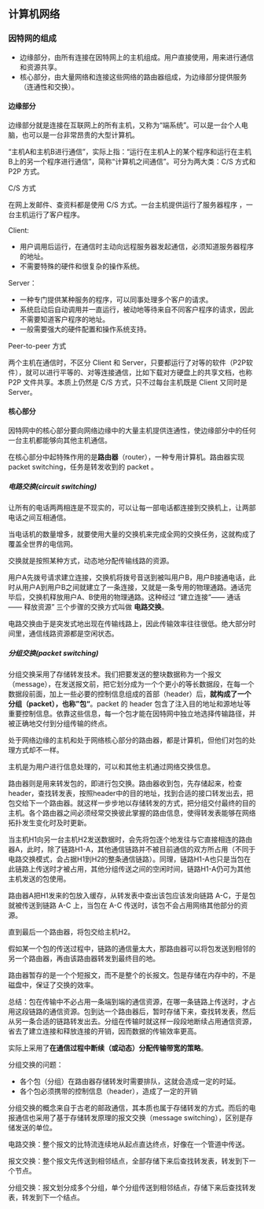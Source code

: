 ## **计算机网络**

### 因特网的组成

- 边缘部分，由所有连接在因特网上的主机组成。用户直接使用，用来进行通信和资源共享。
- 核心部分，由大量网络和连接这些网络的路由器组成，为边缘部分提供服务（连通性和交换）。

#### **边缘部分**

边缘部分就是连接在互联网上的所有主机，又称为“端系统”。可以是一台个人电脑，也可以是一台非常昂贵的大型计算机。

“主机A和主机B进行通信”，实际上指：“运行在主机A上的某个程序和运行在主机B上的另一个程序进行通信”，简称“计算机之间通信”。可分为两大类：C/S 方式和 P2P 方式。

C/S 方式

在网上发邮件、查资料都是使用 C/S 方式。一台主机提供运行了服务器程序 ，一台主机运行了客户程序。

Client:

- 用户调用后运行，在通信时主动向远程服务器发起通信，必须知道服务器程序的地址。
- 不需要特殊的硬件和很复杂的操作系统。

Server：

- 一种专门提供某种服务的程序，可以同事处理多个客户的请求。
- 系统启动后自动调用并一直运行，被动地等待来自不同客户程序的请求，因此不需要知道客户程序的地址。
- 一般需要强大的硬件配置和操作系统支持。

Peer-to-peer 方式

两个主机在通信时，不区分 Client 和 Server，只要都运行了对等的软件（P2P软件），就可以进行平等的、对等连接通信，比如下载对方硬盘上的共享文档，也称 P2P 文件共享。本质上仍然是 C/S 方式，只不过每台主机既是 Client 又同时是 Server。

#### **核心部分**

因特网中的核心部分要向网络边缘中的大量主机提供连通性，使边缘部分中的任何一台主机都能够向其他主机通信。

在核心部分中起特殊作用的是**路由器**（router），一种专用计算机。路由器实现 packet switching，任务是转发收到的 packet 。

##### 电路交换(circuit switching)

让所有的电话两两相连是不现实的，可以让每一部电话都连接到交换机上，让两部电话之间互相通信。

当电话机的数量增多，就要使用大量的交换机来完成全网的交换任务，这就构成了覆盖全世界的电信网。

交换就是按照某种方式，动态地分配传输线路的资源。

用户A先拨号请求建立连接，交换机将拨号音送到被叫用户B，用户B接通电话，此时从用户A到用户B之间就建立了一条连接，又就是一条专用的物理通路。通话完毕后，交换机释放用户A、B使用的物理通路。这种经过 “建立连接”—— 通话 —— 释放资源” 三个步骤的交换方式叫做 **电路交换**。

电路交换由于是突发式地出现在传输线路上，因此传输效率往往很低。绝大部分时间里，通信线路资源都是空闲状态。

##### 分组交换(packet switching)

分组交换采用了存储转发技术。我们把要发送的整块数据称为一个报文（message），在发送报文前，把它划分成为一个个更小的等长数据段，在每一个数据段前面，加上一些必要的控制信息组成的首部（header）后，**就构成了一个分组（packet），也称”包“**。packet 的 header 包含了注入目的地址和源地址等重要控制信息。依靠这些信息，每一个包才能在因特网中独立地选择传输路径，并被正确地交付到分组传输的终点。

处于网络边缘的主机和处于网络核心部分的路由器，都是计算机，但他们对包的处理方式却不一样。

主机是为用户进行信息处理的，可以和其他主机通过网络交换信息。

路由器则是用来转发包的，即进行包交换。路由器收到包，先存储起来，检查header，查找转发表，按照header中的目的地址，找到合适的接口转发出去，把包交给下一个路由器。就这样一步步地以存储转发的方式，把分组交付最终的目的主机。各个路由器之间必须经常交换彼此掌握的路由信息，使得转发表能够在网络拓扑发生变化时及时更新。

当主机H1向另一台主机H2发送数据时，会先将包逐个地发往与它直接相连的路由器A，此时，除了链路H1-A，其他通信链路并不被目前通信的双方所占用（不同于电路交换模式，会占据H1到H2的整条通信链路）。同理，链路H1-A也只是当包在此链路上传送时才被占用，其他分组传送之间的空闲时间，链路H1-A仍可为其他主机发送的包使用。

路由器A把H1发来的包放入缓存，从转发表中查出该包应该发向链路 A-C，于是包就被传送到链路 A-C 上，当包在 A-C 传送时，该包不会占用网络其他部分的资源。

直到最后一个路由器，将包交给主机H2。

假如某一个包的传送过程中，链路的通信量太大，那路由器可以将包发送到相邻的另一个路由器，再由该路由器转发到最终目的地。

路由器暂存的是一个个短报文，而不是整个的长报文。包是存储在内存中的，不是磁盘中，保证了交换的效率。

总结：包在传输中不必占用一条端到端的通信资源，在哪一条链路上传送时，才占用这段链路的通信资源。包到达一个路由器后，暂时存储下来，查找转发表，然后从另一条合适的链路转发出去。分组在传输时就这样一段段地断续占用通信资源，省去了建立连接和释放连接的开销，因而数据的传输效率更高。

实际上采用了**在通信过程中断续（或动态）分配传输带宽的策略**。

分组交换的问题：

- 各个包（分组）在路由器存储转发时需要排队，这就会造成一定的时延。
- 各个包必须携带的控制信息（header），造成了一定的开销

分组交换的概念来自于古老的邮政通信，其本质也属于存储转发的方式。而后的电报通信也采用了基于存储转发原理的报文交换（message switching），区别是存储发送的单位。

电路交换：整个报文的比特流连续地从起点直达终点，好像在一个管道中传送。

报文交换：整个报文先传送到相邻结点，全部存储下来后查找转发表，转发到下一个节点。

分组交换：报文划分成多个分组，单个分组传送到相邻结点，存储下来后查找转发表，转发到下一个结点。



